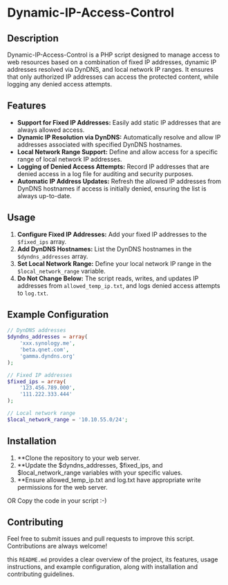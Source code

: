 # Dynamic-IP-Access-Control

## Description

Dynamic-IP-Access-Control is a PHP script designed to manage access to web resources based on a combination of fixed IP addresses, dynamic IP addresses resolved via DynDNS, and local network IP ranges. It ensures that only authorized IP addresses can access the protected content, while logging any denied access attempts.

## Features

- **Support for Fixed IP Addresses:** Easily add static IP addresses that are always allowed access.
- **Dynamic IP Resolution via DynDNS:** Automatically resolve and allow IP addresses associated with specified DynDNS hostnames.
- **Local Network Range Support:** Define and allow access for a specific range of local network IP addresses.
- **Logging of Denied Access Attempts:** Record IP addresses that are denied access in a log file for auditing and security purposes.
- **Automatic IP Address Updates:** Refresh the allowed IP addresses from DynDNS hostnames if access is initially denied, ensuring the list is always up-to-date.

## Usage

1. **Configure Fixed IP Addresses:** Add your fixed IP addresses to the `$fixed_ips` array.
2. **Add DynDNS Hostnames:** List the DynDNS hostnames in the `$dyndns_addresses` array.
3. **Set Local Network Range:** Define your local network IP range in the `$local_network_range` variable.
4. **Do Not Change Below:** The script reads, writes, and updates IP addresses from `allowed_temp_ip.txt`, and logs denied access attempts to `log.txt`.

## Example Configuration

```php
// DynDNS addresses
$dyndns_addresses = array(
    'xxx.synology.me',
    'beta.qnet.com',
    'gamma.dyndns.org'
);

// Fixed IP addresses
$fixed_ips = array(
    '123.456.789.000',
    '111.222.333.444'
);

// Local network range
$local_network_range = '10.10.55.0/24';
```

## Installation
1. **Clone the repository to your web server.
2. **Update the $dyndns_addresses, $fixed_ips, and $local_network_range variables with your specific values.
3. **Ensure allowed_temp_ip.txt and log.txt have appropriate write permissions for the web server.

OR Copy the code in your script :-)

## Contributing
Feel free to submit issues and pull requests to improve this script. Contributions are always welcome!

this `README.md` provides a clear overview of the project, its features, usage instructions, and example configuration, along with installation and contributing guidelines.
